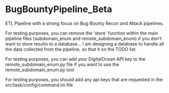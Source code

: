 # BugBountyPipeline_Beta
ETL Pipeline with a strong focus on Bug Bounty Recon and Attack pipelines.

For testing purposes, you can remove the 'store' function within the main pipeline files (subdomain_enum and remote_subdomain_enum) if you don't want to store results to a database... I am designing a database to handle all the data collected from the pipeline, so that it on the TODO list.

For testing purposes, you can add your DigitalOcean API key to the remote_subdomain_enum.py file if you want to use the remote_subdomain_enum.py tool

For testing purposes, you should add any api keys that are requested in the src/task/config/command.ini file
